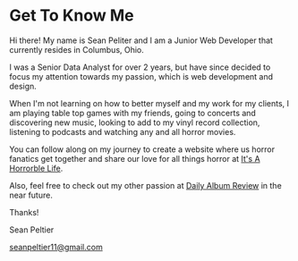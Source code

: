 # Get To Know Me

Hi there! My name is Sean Peliter and I am a Junior Web Developer that currently resides in Columbus, Ohio.

I was a Senior Data Analyst for over 2 years, but have since decided to focus my attention towards my passion, which is web development and design.

When I'm not learning on how to better myself and my work for my clients, I am playing table top games with my friends, going to concerts and discovering new music, looking to add to my vinyl record collection, listening to podcasts and watching any and all horror movies.

You can follow along on my journey to create a website where us horror fanatics get together and share our love for all things horror at [It's A Horrorble Life](https://itsahorrorblelife.com).

Also, feel free to check out my other passion at [Daily Album Review](https://dailyalbumreview.com) in the near future. 

Thanks! 

Sean Peltier

seanpeltier11@gmail.com
